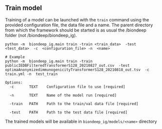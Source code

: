 ## Train model

Training of a model can be launched with the `train` command using the provided configuration file,
the data file and a name. The parent directory from which the framework should be started is as
usual the /biondeep folder (not /biondeep/biondeep_ig).

```
python -m  biondeep_ig.main train -train <train_data>  -test <test_data>  -c  <configuration_file> -n  <name>

# Example
python -m  biondeep_ig.main train -train publicIEDBFilteredTransformerS128_20210827_out.csv  -test optimaAnonymizedimmunogenicityTransformerS128_20210818_out.tsv  -c train.yml -n  test_train
```

```
Options:
  -c       TEXT    Configuration file to use [required]

  -n       TEXT    Name of the model run [required]

  -train   PATH    Path to the train/val data file [required]

  -test    PATH    Path to the test data file [required]
```

The trained models will be available in `biondeep_ig/models/<name>` directory
